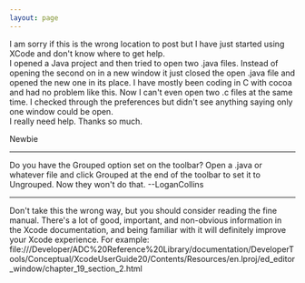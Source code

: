 ```yaml
---
layout: page
---
```


I am sorry if this is the wrong location to post but I have just started using XCode and don't know where to get help.   
I opened a Java project and then tried to open two .java files.  Instead of opening the second on in a new window it just closed the open .java file and opened the new one in its place.  I have mostly been coding in C with cocoa and had no problem like this.  Now I can't even open two .c files at the same time.  I checked through the preferences but didn't see anything saying only one window could be open.  
I really need help.  Thanks so much.

Newbie


----

Do you have the Grouped option set on the toolbar? Open a .java or whatever file and click Grouped at the end of the toolbar to set it to Ungrouped. Now they won't do that. --LoganCollins

----

Don't take this the wrong way, but you should consider reading the fine manual. There's a lot of good, important, and non-obvious information in the Xcode documentation, and being familiar with it will definitely improve your Xcode experience. For example:
file:///Developer/ADC%20Reference%20Library/documentation/DeveloperTools/Conceptual/XcodeUserGuide20/Contents/Resources/en.lproj/ed_editor_window/chapter_19_section_2.html
